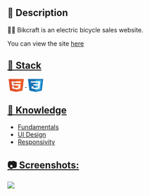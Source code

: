 <h2>🔖 Description</h2>
<p>🚴‍♀️ Bikcraft is an electric bicycle sales website.</p>
<p>You can view the site <a href="https://bikcraft-alyssoncarval.vercel.app/" target="_blank">here</p>

<h2>🚀 Stack</h2>
<div style="display: inline_block">
  <img align="center" alt="Alysson-HTML" height="30" width="40" src="https://raw.githubusercontent.com/devicons/devicon/master/icons/html5/html5-original.svg">
  <img align="center" alt="Alysson-CSS" height="30" width="40" src="https://raw.githubusercontent.com/devicons/devicon/master/icons/css3/css3-original.svg">
</div>

<h2>📌 Knowledge</h2>
<ul>
    <li>Fundamentals</li>
    <li>UI Design</li>
    <li>Responsivity</li>
</ul>

<h2>📷 Screenshots:</h2>

<img src="/img/screenshot.png">
